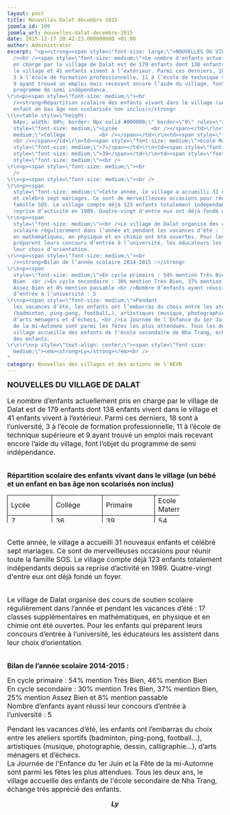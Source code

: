 ```yaml
---
layout: post
title: Nouvelles Dalat décembre 2015
joomla_id: 109
joomla_url: nouvelles-dalat-decembre-2015
date: 2015-12-17 20:42:23.000000000 +01:00
author: Administrator
excerpt: "<p><strong><span style=\"font-size: large;\">NOUVELLES DU VILLAGE DE DALAT</span></strong><br
  /><br /><span style=\"font-size: medium;\">Le nombre d’enfants actuellement pris
  en charge par le village de Dalat est de 179 enfants dont 138 enfants vivent dans
  le village et 41 enfants vivent à l’extérieur. Parmi ces derniers, 18 sont à l’université,
  3 à l’école de formation professionnelle, 11 à l’école de technique supérieure et
  9 ayant trouvé un emploi mais recevant encore l’aide du village, font l’objet du
  programme de semi indépendance. 
\r\n<p><span style=\"font-size: medium;\"><br
  /><strong>Répartition scolaire des enfants vivant dans le village (un bébé et un
  enfant en bas âge non scolarisés non inclus)</strong>
\r\n<table style=\"height:
  64px; width: 80%; border: 0px solid #000000;\" border=\"0\" rules=\"all\" align=\"left\">\r\n<tbody>\r\n<tr>\r\n<td><span
  style=\"font-size: medium;\">Lycée           <br /></span></td>\r\n<td><span style=\"font-size:
  medium;\">Collège           <br /></span></td>\r\n<td><span style=\"font-size: medium;\">Primaire          
  <br /></span></td>\r\n<td><span style=\"font-size: medium;\">Ecole Maternelle</span></td>\r\n</tr>\r\n<tr>\r\n<td><span
  style=\"font-size: medium;\">7</span></td>\r\n<td><span style=\"font-size: medium;\">36</span></td>\r\n<td><span
  style=\"font-size: medium;\">39</span></td>\r\n<td><span style=\"font-size: medium;\">54</span></td>\r\n</tr>\r\n</tbody>\r\n</table>\r\n<p><span
  style=\"font-size: medium;\"><br />
\r\n<p><span style=\"font-size: medium;\"><br
  />
\r\n<p><span style=\"font-size: medium;\"><br />
\r\n<p><span
  style=\"font-size: medium;\">Cette année, le village a accueilli 31 nouveaux enfants
  et célébré sept mariages. Ce sont de merveilleuses occasions pour réunir toute la
  famille SOS. Le village compte déjà 123 enfants totalement indépendants depuis sa
  reprise d’activité en 1989. Quatre-vingt d'entre eux ont déjà fondé un foyer. 
\r\n<p><span
  style=\"font-size: medium;\"><br />Le village de Dalat organise des cours de soutien
  scolaire régulièrement dans l’année et pendant les vacances d’été : 17 classes supplémentaires
  en mathématiques, en physique et en chimie ont été ouvertes. Pour les enfants qui
  préparent leurs concours d’entrée à l’université, les éducateurs les assistent dans
  leur choix d’orientation. 
\r\n<p><span style=\"font-size: medium;\"><br
  /><strong>Bilan de l’année scolaire 2014-2015 :</strong>
\r\n<p><span
  style=\"font-size: medium;\">En cycle primaire : 54% mention Très Bien, 46% mention
  Bien  <br />En cycle secondaire : 30% mention Très Bien, 37% mention Bien, 25% mention
  Assez Bien et 8% mention passable <br />Nombre d’enfants ayant réussi leur concours
  d’entrée à l’université : 5
\r\n<p><span style=\"font-size: medium;\">Pendant
  les vacances d’été, les enfants ont l’embarras du choix entre les ateliers sportifs
  (badminton, ping-pong, football…), artistiques (musique, photographie, dessin, calligraphie…),
  d’arts ménagers et d’échecs. <br />La Journée de l'Enfance du 1er Juin et la Fête
  de la mi-Automne sont parmi les fêtes les plus attendues. Tous les deux ans, le
  village accueille des enfants de l'école secondaire de Nha Trang, échange très apprécié
  des enfants.
\r\n\r\n<p style=\"text-align: center;\"><span style=\"font-size:
  medium;\"><em><strong>Ly</strong></em><br />
"
category: Nouvelles des villages et des actions de l'AEVN
---
```

<p><strong><span style="font-size: large;">NOUVELLES DU VILLAGE DE DALAT</span></strong><br /><br /><span style="font-size: medium;">Le nombre d’enfants actuellement pris en charge par le village de Dalat est de 179 enfants dont 138 enfants vivent dans le village et 41 enfants vivent à l’extérieur. Parmi ces derniers, 18 sont à l’université, 3 à l’école de formation professionnelle, 11 à l’école de technique supérieure et 9 ayant trouvé un emploi mais recevant encore l’aide du village, font l’objet du programme de semi indépendance. 

<p><span style="font-size: medium;"><br /><strong>Répartition scolaire des enfants vivant dans le village (un bébé et un enfant en bas âge non scolarisés non inclus)</strong>

<table style="height: 64px; width: 80%; border: 0px solid #000000;" border="0" rules="all" align="left">
<tbody>
<tr>
<td><span style="font-size: medium;">Lycée           <br /></span></td>
<td><span style="font-size: medium;">Collège           <br /></span></td>
<td><span style="font-size: medium;">Primaire           <br /></span></td>
<td><span style="font-size: medium;">Ecole Maternelle</span></td>
</tr>
<tr>
<td><span style="font-size: medium;">7</span></td>
<td><span style="font-size: medium;">36</span></td>
<td><span style="font-size: medium;">39</span></td>
<td><span style="font-size: medium;">54</span></td>
</tr>
</tbody>
</table>
<p><span style="font-size: medium;"><br />

<p><span style="font-size: medium;"><br />

<p><span style="font-size: medium;"><br />

<p><span style="font-size: medium;">Cette année, le village a accueilli 31 nouveaux enfants et célébré sept mariages. Ce sont de merveilleuses occasions pour réunir toute la famille SOS. Le village compte déjà 123 enfants totalement indépendants depuis sa reprise d’activité en 1989. Quatre-vingt d'entre eux ont déjà fondé un foyer. 

<p><span style="font-size: medium;"><br />Le village de Dalat organise des cours de soutien scolaire régulièrement dans l’année et pendant les vacances d’été : 17 classes supplémentaires en mathématiques, en physique et en chimie ont été ouvertes. Pour les enfants qui préparent leurs concours d’entrée à l’université, les éducateurs les assistent dans leur choix d’orientation. 

<p><span style="font-size: medium;"><br /><strong>Bilan de l’année scolaire 2014-2015 :</strong>

<p><span style="font-size: medium;">En cycle primaire : 54% mention Très Bien, 46% mention Bien  <br />En cycle secondaire : 30% mention Très Bien, 37% mention Bien, 25% mention Assez Bien et 8% mention passable <br />Nombre d’enfants ayant réussi leur concours d’entrée à l’université : 5

<p><span style="font-size: medium;">Pendant les vacances d’été, les enfants ont l’embarras du choix entre les ateliers sportifs (badminton, ping-pong, football…), artistiques (musique, photographie, dessin, calligraphie…), d’arts ménagers et d’échecs. <br />La Journée de l'Enfance du 1er Juin et la Fête de la mi-Automne sont parmi les fêtes les plus attendues. Tous les deux ans, le village accueille des enfants de l'école secondaire de Nha Trang, échange très apprécié des enfants.


<p style="text-align: center;"><span style="font-size: medium;"><em><strong>Ly</strong></em><br />

